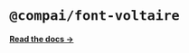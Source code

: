 # `@compai/font-voltaire`

[**Read the docs &rarr;**](https://components.ai/docs/typefaces/voltaire)
